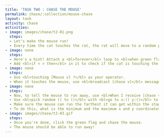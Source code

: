 ```yaml
---
title: 'TASK TWO : CHASE THE MOUSE'
permalink: chase/:collection/mouse-chase
layout: task
activity: chase
activities:
- image: images/chase/t2-01.png
  steps:
  - Let's make the mouse run!
  - Every time the cat touches the rat, the rat will move to a random position.
- image: none
  steps:
  - Here's a hint! Attach a <bl>forever</bl> loop to <bl>when green flag clicked</bl>.
  - Add <bl>if < > then</bl> in it to check if the cat is touching the mouse anytime.
- image: none
  steps:
  - Use <bl>touching [Mouse v] ?</bl> as your operator.
  - When it touches the mouse, use <bl>broadcast [chase v]</bl> message
- image: none
  steps:
  - Now, to tell the mouse to run away, use <bl>When I receive [chase v]</bl>
  - Use <bl>pick random () to ()</bl> with <bl>go to x:() y:()</bl> to make it run away to a random position.
  - Make sure the mouse can run the farthest it can get within the stage.
  - To do this, what is the minimum and the maximum x and y coordinates the mouse can reach?
- image: images/chase/t2-03.gif
  steps:
  - Once you're done, click the green flag and chase the mouse.
  - The mouse should be able to run away!
---
```

